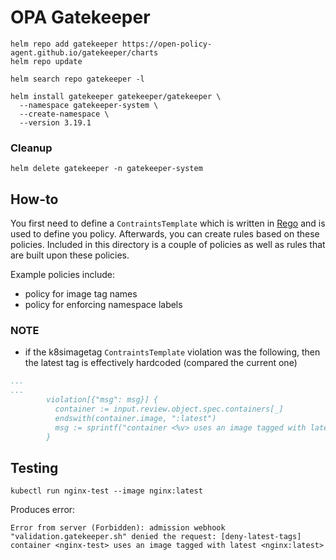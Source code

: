 # OPA Gatekeeper

```
helm repo add gatekeeper https://open-policy-agent.github.io/gatekeeper/charts
helm repo update

helm search repo gatekeeper -l

helm install gatekeeper gatekeeper/gatekeeper \
  --namespace gatekeeper-system \
  --create-namespace \
  --version 3.19.1
```

### Cleanup
```
helm delete gatekeeper -n gatekeeper-system
```


## How-to
You first need to define a `ContraintsTemplate` which is written in [Rego](https://www.openpolicyagent.org/docs/latest/policy-language/) and is used to define you policy.  Afterwards, you can create rules based on these policies.  Included in this directory is a couple of policies as well as rules that are built upon these policies.

Example policies include:
- policy for image tag names
- policy for enforcing namespace labels


### NOTE
- if the k8simagetag `ContraintsTemplate` violation was the following, then the latest tag is effectively hardcoded (compared the current one)
```yaml
...
...
        violation[{"msg": msg}] {
          container := input.review.object.spec.containers[_]
          endswith(container.image, ":latest")
          msg := sprintf("container <%v> uses an image tagged with latest <%v>", [container.name, container.image])
        }
```


## Testing
```
kubectl run nginx-test --image nginx:latest
```

Produces error:
```console
Error from server (Forbidden): admission webhook "validation.gatekeeper.sh" denied the request: [deny-latest-tags] container <nginx-test> uses an image tagged with latest <nginx:latest>
```
